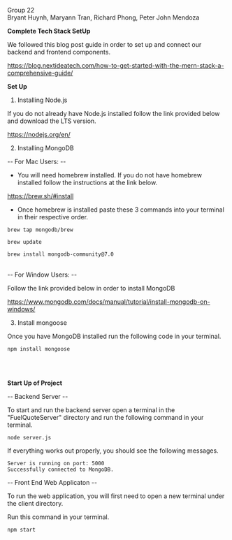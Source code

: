 Group 22\
Bryant Huynh, Maryann Tran, Richard Phong, Peter John Mendoza

**Complete Tech Stack SetUp**

We followed this blog post guide in order to set up and connect our backend and frontend components.

https://blog.nextideatech.com/how-to-get-started-with-the-mern-stack-a-comprehensive-guide/


**Set Up**

1. Installing Node.js

If you do not already have Node.js installed follow the link provided below and download the LTS version.

https://nodejs.org/en/

2. Installing MongoDB

-- For Mac Users: -- 

- You will need homebrew installed. If you do not have homebrew installed follow the instructions at the link below.

https://brew.sh/#install

- Once homebrew is installed paste these 3 commands into your terminal in their respective order.
```shell
brew tap mongodb/brew
```
```shell
brew update
```
```shell
brew install mongodb-community@7.0
```

<br>
-- For Window Users: -- 

Follow the link provided below in order to install MongoDB

https://www.mongodb.com/docs/manual/tutorial/install-mongodb-on-windows/


3. Install mongoose

Once you have MongoDB installed run the following code in your terminal.

```shell
npm install mongoose
```
<br>
<br>

**Start Up of Project**

-- Backend Server -- 

To start and run the backend server open a terminal in the "FuelQuoteServer" directory and run the following command in your terminal.

```shell
node server.js
```

If everything works out properly, you should see the following messages.

```shell
Server is running on port: 5000
Successfully connected to MongoDB.
```

-- Front End Web Applicaton -- 

To run the web application, you will first need to open a new terminal under the client directory.

Run this command in your terminal.

```shell
npm start
```
